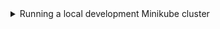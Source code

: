 <details>
<summary> Running a local development Minikube cluster </summary>

#### Context
We can build our application into a Docker image and deploy it to a local
Minikube cluster for testing.

Note that our Dockerfile is setting `RAILS_ENV=production` as a default when
building our image for Minikube. Why? Because RAILS_ENV changes application 
behaviour and we want to simulate production as much as possible inside our 
cluster. With N pods of our application running inside our Minikube cluster,
a local Sqlite database per pod isn't going to cut it.

<details>
<summary> There are some helper Rake tasks to do this </summary>

```bash 
rake kubectl:install                    # Install Kubectl to ~/.local/bin/kubectl
rake minikube:dashboard                 # Start Minikube Dashboard
rake minikube:install                   # Install Minikube to ~/.local/bin/minikube
rake minikube:purge                     # Purge Minikube
rake minikube:start                     # Start Minikube
rake minikube:stop                      # Stop Minikube
rake app:apply                          # Apply manifests to Minikube
rake app:build                          # Build App image
rake app:db_migrate                     # Run db:migrate in Minikube
rake app:db_seed                        # Run db:seed in Minikube
rake app:db_setup                       # Run db:setup in Minikube
rake app:deploy                         # Deploy app to Minikube
rake app:seed_secret_key_base           # Seed secret-key-base secret
```
</details>
</details>
